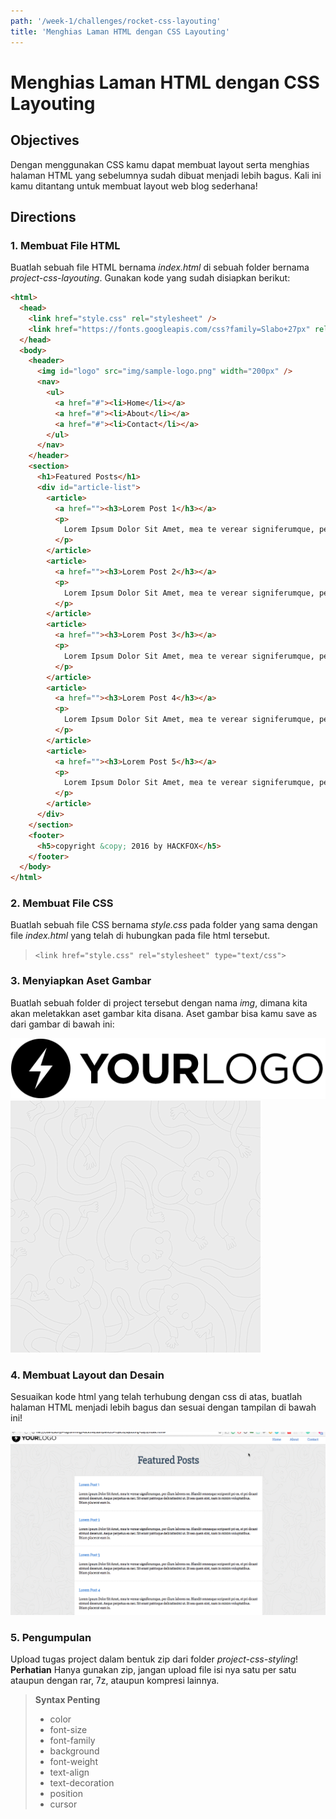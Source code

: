 ```yaml
---
path: '/week-1/challenges/rocket-css-layouting'
title: 'Menghias Laman HTML dengan CSS Layouting'
---
```


# Menghias Laman HTML dengan CSS Layouting

## Objectives

Dengan menggunakan CSS kamu dapat membuat layout serta menghias halaman HTML yang sebelumnya sudah dibuat menjadi lebih bagus. Kali ini kamu ditantang untuk membuat layout web blog sederhana!

## Directions

### 1. Membuat File HTML

Buatlah sebuah file HTML bernama *index.html* di sebuah folder bernama *project-css-layouting*.
Gunakan kode yang sudah disiapkan berikut:

```html
<html>
  <head>
    <link href="style.css" rel="stylesheet" />
    <link href="https://fonts.googleapis.com/css?family=Slabo+27px" rel="stylesheet">
  </head>
  <body>
    <header>
      <img id="logo" src="img/sample-logo.png" width="200px" />
      <nav>
        <ul>
          <a href="#"><li>Home</li></a>
          <a href="#"><li>About</li></a>
          <a href="#"><li>Contact</li></a>
        </ul>
      </nav>
    </header>
    <section>
      <h1>Featured Posts</h1>
      <div id="article-list">
        <article>
          <a href=""><h3>Lorem Post 1</h3></a>
          <p>
            Lorem Ipsum Dolor Sit Amet, mea te verear signiferumque, per illum labores ne. Blandit omnesque scripserit pri ex, et pri dicant eirmod deserunt. Aeque perpetua ea nec. Sit erant patrioque delicatissimi ut. Et sea quem sint, nam in minim voluptatibus. Etiam placerat eam in.
          </p>
        </article>
        <article>
          <a href=""><h3>Lorem Post 2</h3></a>
          <p>
            Lorem Ipsum Dolor Sit Amet, mea te verear signiferumque, per illum labores ne. Blandit omnesque scripserit pri ex, et pri dicant eirmod deserunt. Aeque perpetua ea nec. Sit erant patrioque delicatissimi ut. Et sea quem sint, nam in minim voluptatibus. Etiam placerat eam in.
          </p>
        </article>
        <article>
          <a href=""><h3>Lorem Post 3</h3></a>
          <p>
            Lorem Ipsum Dolor Sit Amet, mea te verear signiferumque, per illum labores ne. Blandit omnesque scripserit pri ex, et pri dicant eirmod deserunt. Aeque perpetua ea nec. Sit erant patrioque delicatissimi ut. Et sea quem sint, nam in minim voluptatibus. Etiam placerat eam in.
          </p>
        </article>
        <article>
          <a href=""><h3>Lorem Post 4</h3></a>
          <p>
            Lorem Ipsum Dolor Sit Amet, mea te verear signiferumque, per illum labores ne. Blandit omnesque scripserit pri ex, et pri dicant eirmod deserunt. Aeque perpetua ea nec. Sit erant patrioque delicatissimi ut. Et sea quem sint, nam in minim voluptatibus. Etiam placerat eam in.
          </p>
        </article>
        <article>
          <a href=""><h3>Lorem Post 5</h3></a>
          <p>
            Lorem Ipsum Dolor Sit Amet, mea te verear signiferumque, per illum labores ne. Blandit omnesque scripserit pri ex, et pri dicant eirmod deserunt. Aeque perpetua ea nec. Sit erant patrioque delicatissimi ut. Et sea quem sint, nam in minim voluptatibus. Etiam placerat eam in.
          </p>
        </article>
      </div>
    </section>
    <footer>
      <h5>copyright &copy; 2016 by HACKFOX</h5>
    </footer>
  </body>
</html>
```

### 2. Membuat File CSS

Buatlah sebuah file CSS bernama *style.css* pada folder yang sama dengan file *index.html* yang telah di hubungkan pada file html tersebut.

> `<link href="style.css" rel="stylesheet" type="text/css">`

### 3. Menyiapkan Aset Gambar

Buatlah sebuah folder di project tersebut dengan nama *img*, dimana kita akan meletakkan aset gambar kita disana. Aset gambar bisa kamu save as dari gambar di bawah ini:

![Anchor CSS Layout 1](/assets/sample-logo.png)
![Anchor CSS Layout 2](/assets/sample-pattern.png)

### 4. Membuat Layout dan Desain

Sesuaikan kode html yang telah terhubung dengan css di atas, buatlah halaman HTML menjadi lebih bagus dan sesuai dengan tampilan di bawah ini!

![Contoh Hasil Akhir CSS Layouting](/assets/contoh-css-layouting.gif)

### 5. Pengumpulan

Upload tugas project dalam bentuk zip dari folder *project-css-styling*! **Perhatian** Hanya gunakan zip, jangan upload file isi nya satu per satu ataupun dengan rar, 7z, ataupun kompresi lainnya.

> **Syntax Penting**
>  - color
>  - font-size
>  - font-family
>  - background
>  - font-weight
>  - text-align
>  - text-decoration
>  - position
>  - cursor
